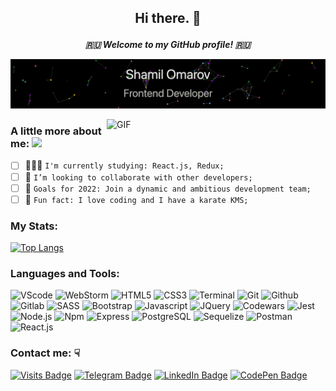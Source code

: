 ## <p align="center">Hi there. 👋</p>
***<p align="center">🇷🇺 Welcome to my GitHub profile! 🇷🇺</p>***

[![](https://github.com/omarovfrontend/omarovfrontend/blob/main/profile.gif?raw=true)](http://omarovfrontend.ru/) 
<!-- If you want the template for my gif, email me! -->

<img align="right" alt="GIF" width="350" src="https://media3.giphy.com/media/fuJPZBIIqzbt1kAYVc/giphy.gif?cid=ecf05e47guq07vqxyyeb82qdgqb7ekwpszlnqolhgpn0u8ni&rid=giphy.gif"/>

### <p>A little more about me: <img src="https://i.giphy.com/media/WUlplcMpOCEmTGBtBW/giphy.webp" width="50"></p>

 - [ ] 👨🏻‍💻 `I'm currently studying: React.js, Redux;`
 - [ ] 🤝 `I’m looking to collaborate with other developers;`
 - [ ] 🎯 `Goals for 2022: Join a dynamic and ambitious development team;`
 - [ ] 🤫 `Fun fact: I love coding and I have a karate KMS;`

### My Stats:
[![Top Langs](https://github-readme-stats.vercel.app/api/top-langs/?username=omarovfrontend&layout=compact&text_color=fff&bg_color=000)](https://github.com/anuraghazra/github-readme-stats)

### Languages and Tools:

![VScode](https://img.shields.io/badge/-VScode-000?&logo=Visual-Studio-Code)
![WebStorm](https://img.shields.io/badge/-WebStorm-000?&logo=WebStorm)
![HTML5](https://img.shields.io/badge/-HTML5-000?&logo=HTML5)
![CSS3](https://img.shields.io/badge/-CSS3-000?&logo=CSS3)
![Terminal](https://img.shields.io/badge/-Terminal-000?&logo=MacOS)
![Git](https://img.shields.io/badge/-Git-000?&logo=Git)
![Github](https://img.shields.io/badge/-Github-000?&logo=Github)
![Gitlab](https://img.shields.io/badge/-Gitlab-000?&logo=Gitlab)
![SASS](https://img.shields.io/badge/-SASS-000?&logo=SASS)
![Bootstrap](https://img.shields.io/badge/-Bootstrap-000?&logo=Bootstrap)
![Javascript](https://img.shields.io/badge/-JavaScript-000?&logo=Javascript)
![JQuery](https://img.shields.io/badge/-JQuery-000?&logo=JQuery)
![Codewars](https://img.shields.io/badge/-Codewars-000?&logo=Codewars)
![Jest](https://img.shields.io/badge/-Jest-000?&logo=Jest)
![Node.js](https://img.shields.io/badge/-Node.js-000?&logo=Node.js)
![Npm](https://img.shields.io/badge/-Npm-000?&logo=Npm)
![Express](https://img.shields.io/badge/-Express-000?&logo=Express)
![PostgreSQL](https://img.shields.io/badge/-PostgreSQL-000?&logo=PostgreSQL)
![Sequelize](https://img.shields.io/badge/-Sequelize-000?&logo=Sequelize)
![Postman](https://img.shields.io/badge/-Postman-000?&logo=Postman)
![React.js](https://img.shields.io/badge/-React.js-000?&logo=React)
<!-- ![Redux](https://img.shields.io/badge/-Redux-000?&logo=Redux) -->
<!-- ![ReduxSaga](https://img.shields.io/badge/-ReduxSaga-000?&logo=ReduxSaga) -->
<!-- ![Next.js](https://img.shields.io/badge/-Next.js-000?&logo=Next.js) -->
<!-- ![Typescript](https://img.shields.io/badge/-Typescript-000?&logo=Typescript) -->
<!-- ![Vue.js](https://img.shields.io/badge/-Vue.js-000?&logo=Vue) -->
<!-- ![Nuxt.js](https://img.shields.io/badge/-Nuxt.js-000?&logo=Nuxt) -->

### Contact me: ☟
[![Visits Badge](https://badges.pufler.dev/visits/omarovfrontend/omarovfrontend)](https://github.com/omarovfrontend/omarovfrontend)
[![Telegram Badge](https://img.shields.io/badge/Telegram-Profile-informational?style=flat&logo=telegram&logoColor=white&color=0966c2)](https://t.me/omarovfrontend)
[![LinkedIn Badge](https://img.shields.io/badge/LinkedIn-Profile-informational?style=flat&logo=linkedin&logoColor=white&color=0966c2)](https://www.linkedin.com/in/omarovfrontend/)
[![CodePen Badge](https://img.shields.io/badge/CodePen-Profile-informational?style=flat&logo=codepen&logoColor=white&color=0966c2)](https://codepen.io/omarovfrontend)
